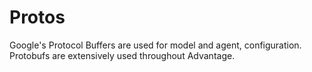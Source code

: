 # Protos
Google's Protocol Buffers are used for model and agent, configuration. Protobufs are extensively used throughout Advantage.
